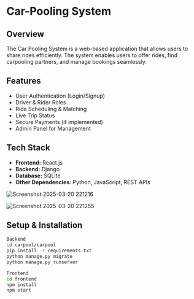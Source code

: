 # Car-Pooling System  

## Overview  
The Car Pooling System is a web-based application that allows users to share rides efficiently. The system enables users to offer rides, find carpooling partners, and manage bookings seamlessly.

## Features  
- User Authentication (Login/Signup)  
- Driver & Rider Roles  
- Ride Scheduling & Matching  
- Live Trip Status  
- Secure Payments (if implemented)  
- Admin Panel for Management  

## Tech Stack  
- **Frontend:** React.js  
- **Backend:** Django 
- **Database:** SQLite
- **Other Dependencies:** Python, JavaScript, REST APIs

![Screenshot 2025-03-20 221216](https://github.com/user-attachments/assets/16bdab01-a1cc-4b31-97a4-12708dae4ea9)

![Screenshot 2025-03-20 221255](https://github.com/user-attachments/assets/d097958e-0832-4b95-986c-50905ab63086)


## Setup & Installation  

```bash
Backend  
cd carpool/carpool
pip install -r requirements.txt
python manage.py migrate
python manage.py runserver

Frontend
cd frontend
npm install
npm start

